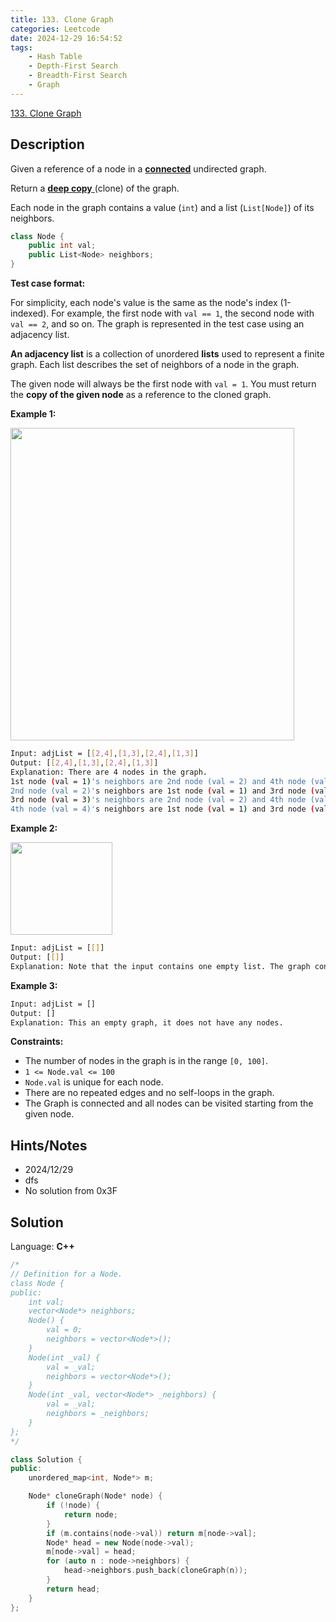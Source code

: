 ```yaml
---
title: 133. Clone Graph
categories: Leetcode
date: 2024-12-29 16:54:52
tags:
    - Hash Table
    - Depth-First Search
    - Breadth-First Search
    - Graph
---
```


[133. Clone Graph](https://leetcode.com/problems/clone-graph/description/?envType=problem-list-v2&envId=plakya4j)

## Description

Given a reference of a node in a **<a href="https://en.wikipedia.org/wiki/Connectivity_(graph_theory)#Connected_graph" target="_blank">connected</a>**  undirected graph.

Return a <a href="https://en.wikipedia.org/wiki/Object_copying#Deep_copy" target="_blank">**deep copy** </a> (clone) of the graph.

Each node in the graph contains a value (`int`) and a list (`List[Node]`) of its neighbors.

```C++
class Node {
    public int val;
    public List<Node> neighbors;
}
```

**Test case format:**

For simplicity, each node's value is the same as the node's index (1-indexed). For example, the first node with `val == 1`, the second node with `val == 2`, and so on. The graph is represented in the test case using an adjacency list.

<b>An adjacency list</b> is a collection of unordered <b>lists</b> used to represent a finite graph. Each list describes the set of neighbors of a node in the graph.

The given node will always be the first node with `val = 1`. You must return the **copy of the given node**  as a reference to the cloned graph.

**Example 1:**

<img alt="" src="https://assets.leetcode.com/uploads/2019/11/04/133_clone_graph_question.png" style="width: 454px; height: 500px;">

```bash
Input: adjList = [[2,4],[1,3],[2,4],[1,3]]
Output: [[2,4],[1,3],[2,4],[1,3]]
Explanation: There are 4 nodes in the graph.
1st node (val = 1)'s neighbors are 2nd node (val = 2) and 4th node (val = 4).
2nd node (val = 2)'s neighbors are 1st node (val = 1) and 3rd node (val = 3).
3rd node (val = 3)'s neighbors are 2nd node (val = 2) and 4th node (val = 4).
4th node (val = 4)'s neighbors are 1st node (val = 1) and 3rd node (val = 3).
```

**Example 2:**

<img alt="" src="https://assets.leetcode.com/uploads/2020/01/07/graph.png" style="width: 163px; height: 148px;">

```bash
Input: adjList = [[]]
Output: [[]]
Explanation: Note that the input contains one empty list. The graph consists of only one node with val = 1 and it does not have any neighbors.
```

**Example 3:**

```bash
Input: adjList = []
Output: []
Explanation: This an empty graph, it does not have any nodes.
```

**Constraints:**

- The number of nodes in the graph is in the range `[0, 100]`.
- `1 <= Node.val <= 100`
- `Node.val` is unique for each node.
- There are no repeated edges and no self-loops in the graph.
- The Graph is connected and all nodes can be visited starting from the given node.

## Hints/Notes

- 2024/12/29
- dfs
- No solution from 0x3F

## Solution

Language: **C++**

```C++
/*
// Definition for a Node.
class Node {
public:
    int val;
    vector<Node*> neighbors;
    Node() {
        val = 0;
        neighbors = vector<Node*>();
    }
    Node(int _val) {
        val = _val;
        neighbors = vector<Node*>();
    }
    Node(int _val, vector<Node*> _neighbors) {
        val = _val;
        neighbors = _neighbors;
    }
};
*/

class Solution {
public:
    unordered_map<int, Node*> m;

    Node* cloneGraph(Node* node) {
        if (!node) {
            return node;
        }
        if (m.contains(node->val)) return m[node->val];
        Node* head = new Node(node->val);
        m[node->val] = head;
        for (auto n : node->neighbors) {
            head->neighbors.push_back(cloneGraph(n));
        }
        return head;
    }
};
```
